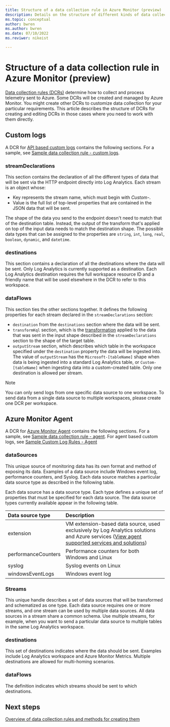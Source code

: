 ```yaml
---
title: Structure of a data collection rule in Azure Monitor (preview)
description: Details on the structure of different kinds of data collection rule in Azure Monitor.
ms.topic: conceptual
author: bwren
ms.author: bwren
ms.date: 07/10/2022
ms.reviwer: nikeist

---
```


# Structure of a data collection rule in Azure Monitor (preview)
[Data collection rules (DCRs)](data-collection-rule-overview.md) determine how to collect and process telemetry sent to Azure. Some DCRs will be created and managed by Azure Monitor. You might create other DCRs to customize data collection for your particular requirements. This article describes the structure of DCRs for creating and editing DCRs in those cases where you need to work with them directly.

## Custom logs
A DCR for [API based custom logs](../logs/logs-ingestion-api-overview.md) contains the following sections. For a sample, see [Sample data collection rule - custom logs](../logs/data-collection-rule-sample-custom-logs.md).

### streamDeclarations
This section contains the declaration of all the different types of data that will be sent via the HTTP endpoint directly into Log Analytics. Each stream is an object whose:

- Key represents the stream name, which must begin with *Custom-*.
- Value is the full list of top-level properties that are contained in the JSON data that will be sent.

The shape of the data you send to the endpoint doesn't need to match that of the destination table. Instead, the output of the transform that's applied on top of the input data needs to match the destination shape. The possible data types that can be assigned to the properties are `string`, `int`, `long`, `real`, `boolean`, `dynamic`, and `datetime`.

### destinations
This section contains a declaration of all the destinations where the data will be sent. Only Log Analytics is currently supported as a destination. Each Log Analytics destination requires the full workspace resource ID and a friendly name that will be used elsewhere in the DCR to refer to this workspace. 

### dataFlows
This section ties the other sections together. It defines the following properties for each stream declared in the `streamDeclarations` section:

- `destination` from the `destinations` section where the data will be sent.
- `transformKql` section, which is the [transformation](data-collection-transformations.md) applied to the data that was sent in the input shape described in the `streamDeclarations` section to the shape of the target table.
- `outputStream` section, which describes which table in the workspace specified under the `destination` property the data will be ingested into. The value of `outputStream` has the `Microsoft-[tableName]` shape when data is being ingested into a standard Log Analytics table, or `Custom-[tableName]` when ingesting data into a custom-created table. Only one destination is allowed per stream.

> [!Note]
> 
> You can only send logs from one specific data source to one workspace. To send data from a single data source to multiple workspaces, please create one DCR per workspace.

## Azure Monitor Agent
 A DCR for [Azure Monitor Agent](../agents/data-collection-rule-azure-monitor-agent.md) contains the following sections. For a sample, see [Sample data collection rule - agent](../agents/data-collection-rule-sample-agent.md). For agent based custom logs, see [Sample Custom Log Rules - Agent](../agents/data-collection-text-log.md)

### dataSources
This unique source of monitoring data has its own format and method of exposing its data. Examples of a data source include Windows event log, performance counters, and Syslog. Each data source matches a particular data source type as described in the following table.

Each data source has a data source type. Each type defines a unique set of properties that must be specified for each data source. The data source types currently available appear in the following table.

| Data source type | Description | 
|:---|:---|
| extension | VM extension-based data source, used exclusively by Log Analytics solutions and Azure services ([View agent supported services and solutions](../agents/azure-monitor-agent-overview.md#supported-services-and-features)) |
| performanceCounters | Performance counters for both Windows and Linux |
| syslog | Syslog events on Linux |
| windowsEventLogs | Windows event log |

### Streams
 This unique handle describes a set of data sources that will be transformed and schematized as one type. Each data source requires one or more streams, and one stream can be used by multiple data sources. All data sources in a stream share a common schema. Use multiple streams, for example, when you want to send a particular data source to multiple tables in the same Log Analytics workspace.

### destinations
This set of destinations indicates where the data should be sent. Examples include Log Analytics workspace and Azure Monitor Metrics. Multiple destinations are allowed for multi-homing scenarios.

### dataFlows
The definition indicates which streams should be sent to which destinations.

## Next steps

[Overview of data collection rules and methods for creating them](data-collection-rule-overview.md)
